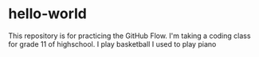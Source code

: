 # hello-world
This repository is for practicing the GitHub Flow.
I'm taking a coding class for grade 11 of highschool. I play basketball
I used to play piano
